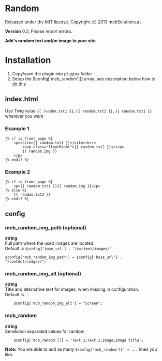Random
=============================================================================

Released under the [MIT license](http://opensource.org/licenses/MIT). Copyright (c) 2013 mcbSolutions.at

**Version** 0.2; Please report errors.

**Add's random text and/or image to your site**

Installation
=============================================================================
1. Copy/save the plugin into `plugins` folder
2. Setup the $config['mcb_random'][] array; see description below how to do this

index.html
-----------------------------------------------------------------------------
Use Twig value `{{ random.txt1 }}`, `{{ random.txt2 }}`, `{{ random.txt1 }}` wherever you want

### Example 1

	{% if is_front_page %}
		<p><cite>{{ random.txt1 }}</cite><br/>
			<sup class="floatRight">{{ random.txt2 }}</sup>
			{{ random.img }}
		</p>
	{% endif %}

### Example 2

	{% if is_front_page %}
		<p>{{ random.txt1 }}{{ random.img }}</p>
	{% else %}
		{{ random.txt2 }}
	{% endif %}


config
-----------------------------------------------------------------------------

### mcb_random_img_path (optional)
**string**  
Full path where the used images are located.  
Default is `$config['base_url'] . "/content/images/"`

	$config['mcb_random_img_path'] = $config['base_url'] . "/content/images/";

### mcb_random_img_alt (optional)
**string**  
Title and alternative text for images, when missing in configuration.  
Default is ``.

		$config['mcb_random_img_alt'] = "Screen";

### mcb_random
**string**  
Semikolon separated values for random

		$config['mcb_random'][] = 'Text 1;Text 2;Image;Image title';

**Note:** You are able to add as many `$config['mcb_random'][] = ...` lines you like.
